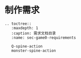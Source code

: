 # 制作需求

```{eval-rst}
.. toctree::
   :maxdepth: 1
   :caption: 需求文档目录
   :name: sec-game0-requirements

   Q-spine-action
   monster-spine-action
```